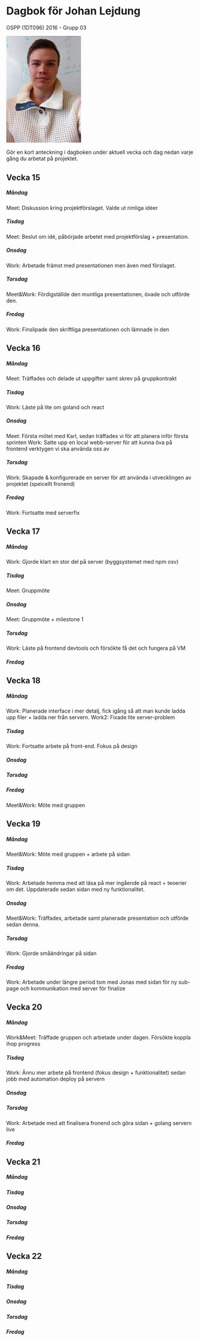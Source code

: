 ﻿# Dagbok för Johan Lejdung

OSPP (1DT096) 2016 - Grupp 03

<img src="../images/johan.jpg" width="200">

Gör en kort anteckning i dagboken under aktuell vecka och dag nedan
varje gång du arbetat på projektet.

## Vecka 15

##### Måndag
Meet: Diskussion kring projektförslaget. Valde ut rimliga idéer

##### Tisdag
Meet: Beslut om idé, påbörjade arbetet med projektförslag + presentation.

##### Onsdag
Work: Arbetade främst med presentationen men även med förslaget.

##### Torsdag
Meet&Work: Fördigställde den muntliga presentationen, övade och utförde den.

##### Fredag
Work: Finslipade den skriftliga presentationen och lämnade in den

## Vecka 16

##### Måndag
Meet: Träffades och delade ut uppgifter samt skrev på gruppkontrakt

##### Tisdag
Work: Läste på lite om goland och react

##### Onsdag
Meet: Första mötet med Karl, sedan träffades vi för att planera inför första sprinten
Work: Satte upp en local webb-server för att kunna öva på frontend verktygen vi ska använda oss av

##### Torsdag
Work: Skapade & konfigurerade en server för att använda i utvecklingen av projektet (speicellt fronend)

##### Fredag
Work: Fortsatte med serverfix

## Vecka 17

##### Måndag
Work: Gjorde klart en stor del på server (byggsystemet med npm osv)

##### Tisdag
Meet: Gruppmöte

##### Onsdag
Meet: Gruppmöte + milestone 1

##### Torsdag
Work: Läste på frontend devtools och försökte få det och fungera på VM

##### Fredag

## Vecka 18

##### Måndag
Work: Planerade interface i mer detalj, fick igång så att man kunde ladda upp filer + ladda ner från servern.
Work2: Fixade lite server-problem
##### Tisdag
Work: Fortsatte arbete på front-end. Fokus på design

##### Onsdag

##### Torsdag

##### Fredag
Meet&Work: Möte med gruppen

## Vecka 19

##### Måndag
Meet&Work: Möte med gruppen + arbete på sidan

##### Tisdag
Work: Arbetade hemma med att läsa på mer ingående på react + teoerier om det. Uppdaterade sedan sidan med ny funktionalitet.

##### Onsdag
Meet&Work: Träffades, arbetade samt planerade presentation och utförde sedan denna.

##### Torsdag
Work: Gjorde småändringar på sidan

##### Fredag
Work: Arbetade under längre period tsm med Jonas med sidan för ny sub-page och kommunikation med server för finalize

## Vecka 20

##### Måndag
Work&Meet: Träffade gruppen och arbetade under dagen. Försökte koppla ihop progress

##### Tisdag
Work: Ännu mer arbete på frontend (fokus design + funktionalitet) sedan jobb med automation deploy på servern

##### Onsdag

##### Torsdag
Work: Arbetade med att finalisera fronend och göra sidan + golang servern live

##### Fredag

## Vecka 21

##### Måndag

##### Tisdag

##### Onsdag

##### Torsdag

##### Fredag

## Vecka 22

##### Måndag

##### Tisdag

##### Onsdag

##### Torsdag

##### Fredag
